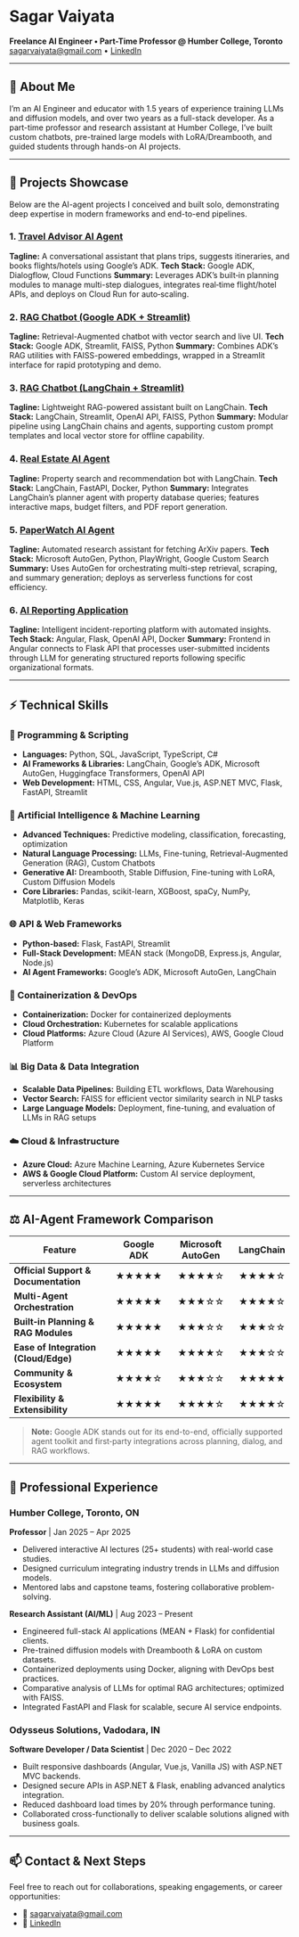 # Sagar Vaiyata

**Freelance AI Engineer • Part-Time Professor @ Humber College, Toronto**
[sagarvaiyata@gmail.com](mailto:sagarvaiyata@gmail.com) • [LinkedIn](https://linkedin.com/in/sagarvaiyata)

---

## 👋 About Me

I’m an AI Engineer and educator with 1.5 years of experience training LLMs and diffusion models, and over two years as a full-stack developer. As a part-time professor and research assistant at Humber College, I’ve built custom chatbots, pre-trained large models with LoRA/Dreambooth, and guided students through hands-on AI projects.

---

## 🚀 Projects Showcase

Below are the AI-agent projects I conceived and built solo, demonstrating deep expertise in modern frameworks and end-to-end pipelines.

### 1. [Travel Advisor AI Agent](https://github.com/sagarvaiyata/travel-advisor-adk-agent)

**Tagline:** A conversational assistant that plans trips, suggests itineraries, and books flights/hotels using Google’s ADK.
**Tech Stack:** Google ADK, Dialogflow, Cloud Functions
**Summary:** Leverages ADK’s built‑in planning modules to manage multi-step dialogues, integrates real‑time flight/hotel APIs, and deploys on Cloud Run for auto‑scaling.

### 2. [RAG Chatbot (Google ADK + Streamlit)](https://github.com/sagarvaiyata/rag-application-adk)

**Tagline:** Retrieval-Augmented chatbot with vector search and live UI.
**Tech Stack:** Google ADK, Streamlit, FAISS, Python
**Summary:** Combines ADK’s RAG utilities with FAISS-powered embeddings, wrapped in a Streamlit interface for rapid prototyping and demo.

### 3. [RAG Chatbot (LangChain + Streamlit)](https://github.com/sagarvaiyata/rag-application-langchain)

**Tagline:** Lightweight RAG-powered assistant built on LangChain.
**Tech Stack:** LangChain, Streamlit, OpenAI API, FAISS, Python
**Summary:** Modular pipeline using LangChain chains and agents, supporting custom prompt templates and local vector store for offline capability.

### 4. [Real Estate AI Agent](https://github.com/sagarvaiyata/ai-langchain-agent)

**Tagline:** Property search and recommendation bot with LangChain.
**Tech Stack:** LangChain, FastAPI, Docker, Python
**Summary:** Integrates LangChain’s planner agent with property database queries; features interactive maps, budget filters, and PDF report generation.

### 5. [PaperWatch AI Agent](https://github.com/sagarvaiyata/ai-autogen-agent-paperwatch)

**Tagline:** Automated research assistant for fetching ArXiv papers.
**Tech Stack:** Microsoft AutoGen, Python, PlayWright, Google Custom Search
**Summary:** Uses AutoGen for orchestrating multi-step retrieval, scraping, and summary generation; deploys as serverless functions for cost efficiency.

### 6. [AI Reporting Application](https://github.com/sagarvaiyata/incident-report-app)

**Tagline:** Intelligent incident-reporting platform with automated insights.
**Tech Stack:** Angular, Flask, OpenAI API, Docker
**Summary:** Frontend in Angular connects to Flask API that processes user-submitted incidents through LLM for generating structured reports following specific organizational formats.

---
## ⚡ Technical Skills

### 🚀 Programming & Scripting

* **Languages:** Python, SQL, JavaScript, TypeScript, C#
* **AI Frameworks & Libraries:** LangChain, Google’s ADK, Microsoft AutoGen, Huggingface Transformers, OpenAI API
* **Web Development:** HTML, CSS, Angular, Vue.js, ASP.NET MVC, Flask, FastAPI, Streamlit

### 🤖 Artificial Intelligence & Machine Learning

* **Advanced Techniques:** Predictive modeling, classification, forecasting, optimization
* **Natural Language Processing:** LLMs, Fine-tuning, Retrieval-Augmented Generation (RAG), Custom Chatbots
* **Generative AI:** Dreambooth, Stable Diffusion, Fine-tuning with LoRA, Custom Diffusion Models
* **Core Libraries:** Pandas, scikit-learn, XGBoost, spaCy, NumPy, Matplotlib, Keras

### 🌐 API & Web Frameworks

* **Python-based:** Flask, FastAPI, Streamlit
* **Full-Stack Development:** MEAN stack (MongoDB, Express.js, Angular, Node.js)
* **AI Agent Frameworks:** Google’s ADK, Microsoft AutoGen, LangChain

### 🚀 Containerization & DevOps

* **Containerization:** Docker for containerized deployments
* **Cloud Orchestration:** Kubernetes for scalable applications
* **Cloud Platforms:** Azure Cloud (Azure AI Services), AWS, Google Cloud Platform

### 📊 Big Data & Data Integration

* **Scalable Data Pipelines:** Building ETL workflows, Data Warehousing
* **Vector Search:** FAISS for efficient vector similarity search in NLP tasks
* **Large Language Models:** Deployment, fine-tuning, and evaluation of LLMs in RAG setups

### ☁️ Cloud & Infrastructure

* **Azure Cloud:** Azure Machine Learning, Azure Kubernetes Service
* **AWS & Google Cloud Platform:** Custom AI service deployment, serverless architectures

---

## ⚖️ AI-Agent Framework Comparison

| Feature                              | Google ADK | Microsoft AutoGen | LangChain |
| ------------------------------------ | :--------: | :---------------: | :-------: |
| **Official Support & Documentation** |    ★★★★★   |       ★★★★☆       |   ★★★★☆   |
| **Multi-Agent Orchestration**        |    ★★★★★   |       ★★★☆☆       |   ★★★★☆   |
| **Built‑in Planning & RAG Modules**  |    ★★★★★   |       ★★★☆☆       |   ★★★☆☆   |
| **Ease of Integration (Cloud/Edge)** |    ★★★★★   |       ★★★★☆       |   ★★★☆☆   |
| **Community & Ecosystem**            |    ★★★★☆   |       ★★★☆☆       |   ★★★★★   |
| **Flexibility & Extensibility**      |    ★★★★★   |       ★★★★☆       |   ★★★★☆   |

> **Note:** Google ADK stands out for its end-to-end, officially supported agent toolkit and first‑party integrations across planning, dialog, and RAG workflows.

---

## 💼 Professional Experience

### Humber College, Toronto, ON

**Professor** | Jan 2025 – Apr 2025

* Delivered interactive AI lectures (25+ students) with real-world case studies.
* Designed curriculum integrating industry trends in LLMs and diffusion models.
* Mentored labs and capstone teams, fostering collaborative problem-solving.

**Research Assistant (AI/ML)** | Aug 2023 – Present

* Engineered full-stack AI applications (MEAN + Flask) for confidential clients.
* Pre-trained diffusion models with Dreambooth & LoRA on custom datasets.
* Containerized deployments using Docker, aligning with DevOps best practices.
* Comparative analysis of LLMs for optimal RAG architectures; optimized with FAISS.
* Integrated FastAPI and Flask for scalable, secure AI service endpoints.

### Odysseus Solutions, Vadodara, IN

**Software Developer / Data Scientist** | Dec 2020 – Dec 2022

* Built responsive dashboards (Angular, Vue.js, Vanilla JS) with ASP.NET MVC backends.
* Designed secure APIs in ASP.NET & Flask, enabling advanced analytics integration.
* Reduced dashboard load times by 20% through performance tuning.
* Collaborated cross-functionally to deliver scalable solutions aligned with business goals.

---

## 📫 Contact & Next Steps

Feel free to reach out for collaborations, speaking engagements, or career opportunities:

* 📧 [sagarvaiyata@gmail.com](mailto:sagarvaiyata@gmail.com)
* 🔗 [LinkedIn](https://linkedin.com/in/sagarvaiyata)
